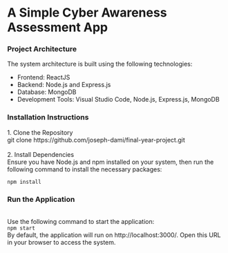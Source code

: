 <h1>A Simple Cyber Awareness Assessment App</h1>


<h3>Project Architecture</h3>
The system architecture is built using the following technologies:
<ul>
  <li>Frontend: ReactJS</li>
  <li>Backend: Node.js and Express.js</li>
  <li>Database: MongoDB</li>
  <li>Development Tools: Visual Studio Code, Node.js, Express.js, MongoDB</li>
</ul>



<h3>Installation Instructions</h3>
1. Clone the Repository <br>
git clone https://github.com/joseph-dami/final-year-project.git <br><br>
2. Install Dependencies <br>
Ensure you have Node.js and npm installed on your system, then run the following command to install the necessary packages:<br>

<code>npm install</code>

<h3> Run the Application</h3><br>
Use the following command to start the application:<br>
<code>npm start</code> <br>
By default, the application will run on http://localhost:3000/. Open this URL in your browser to access the system.
